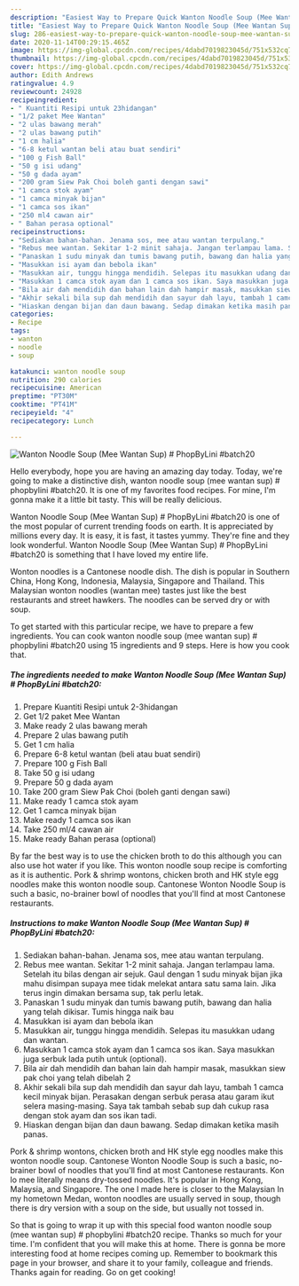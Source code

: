 ```yaml
---
description: "Easiest Way to Prepare Quick Wanton Noodle Soup (Mee Wantan Sup) # PhopByLini #batch20"
title: "Easiest Way to Prepare Quick Wanton Noodle Soup (Mee Wantan Sup) # PhopByLini #batch20"
slug: 286-easiest-way-to-prepare-quick-wanton-noodle-soup-mee-wantan-sup-phopbylini-batch20
date: 2020-11-14T00:29:15.465Z
image: https://img-global.cpcdn.com/recipes/4dabd7019823045d/751x532cq70/wanton-noodle-soup-mee-wantan-sup-phopbylini-batch20-resipi-foto-utama.jpg
thumbnail: https://img-global.cpcdn.com/recipes/4dabd7019823045d/751x532cq70/wanton-noodle-soup-mee-wantan-sup-phopbylini-batch20-resipi-foto-utama.jpg
cover: https://img-global.cpcdn.com/recipes/4dabd7019823045d/751x532cq70/wanton-noodle-soup-mee-wantan-sup-phopbylini-batch20-resipi-foto-utama.jpg
author: Edith Andrews
ratingvalue: 4.9
reviewcount: 24928
recipeingredient:
- " Kuantiti Resipi untuk 23hidangan"
- "1/2 paket Mee Wantan"
- "2 ulas bawang merah"
- "2 ulas bawang putih"
- "1 cm halia"
- "6-8 ketul wantan beli atau buat sendiri"
- "100 g Fish Ball"
- "50 g isi udang"
- "50 g dada ayam"
- "200 gram Siew Pak Choi boleh ganti dengan sawi"
- "1 camca stok ayam"
- "1 camca minyak bijan"
- "1 camca sos ikan"
- "250 ml4 cawan air"
- " Bahan perasa optional"
recipeinstructions:
- "Sediakan bahan-bahan. Jenama sos, mee atau wantan terpulang."
- "Rebus mee wantan. Sekitar 1-2 minit sahaja. Jangan terlampau lama. Setelah itu bilas dengan air sejuk. Gaul dengan 1 sudu minyak bijan jika mahu disimpan supaya mee tidak melekat antara satu sama lain. Jika terus ingin dimakan bersama sup, tak perlu letak."
- "Panaskan 1 sudu minyak dan tumis bawang putih, bawang dan halia yang telah dikisar. Tumis hingga naik bau"
- "Masukkan isi ayam dan bebola ikan"
- "Masukkan air, tunggu hingga mendidih. Selepas itu masukkan udang dan wantan."
- "Masukkan 1 camca stok ayam dan 1 camca sos ikan. Saya masukkan juga serbuk lada putih untuk (optional)."
- "Bila air dah mendidih dan bahan lain dah hampir masak, masukkan siew pak choi yang telah dibelah 2"
- "Akhir sekali bila sup dah mendidih dan sayur dah layu, tambah 1 camca kecil minyak bijan. Perasakan dengan serbuk perasa atau garam ikut selera masing-masing. Saya tak tambah sebab sup dah cukup rasa dengan stok ayam dan sos ikan tadi."
- "Hiaskan dengan bijan dan daun bawang. Sedap dimakan ketika masih panas."
categories:
- Recipe
tags:
- wanton
- noodle
- soup

katakunci: wanton noodle soup 
nutrition: 290 calories
recipecuisine: American
preptime: "PT30M"
cooktime: "PT41M"
recipeyield: "4"
recipecategory: Lunch

---
```



![Wanton Noodle Soup (Mee Wantan Sup) # PhopByLini #batch20](https://img-global.cpcdn.com/recipes/4dabd7019823045d/751x532cq70/wanton-noodle-soup-mee-wantan-sup-phopbylini-batch20-resipi-foto-utama.jpg)

Hello everybody, hope you are having an amazing day today. Today, we're going to make a distinctive dish, wanton noodle soup (mee wantan sup) # phopbylini #batch20. It is one of my favorites food recipes. For mine, I'm gonna make it a little bit tasty. This will be really delicious.

Wanton Noodle Soup (Mee Wantan Sup) # PhopByLini #batch20 is one of the most popular of current trending foods on earth. It is appreciated by millions every day. It is easy, it is fast, it tastes yummy. They're fine and they look wonderful. Wanton Noodle Soup (Mee Wantan Sup) # PhopByLini #batch20 is something that I have loved my entire life.

Wonton noodles is a Cantonese noodle dish. The dish is popular in Southern China, Hong Kong, Indonesia, Malaysia, Singapore and Thailand. This Malaysian wonton noodles (wantan mee) tastes just like the best restaurants and street hawkers. The noodles can be served dry or with soup.


To get started with this particular recipe, we have to prepare a few ingredients. You can cook wanton noodle soup (mee wantan sup) # phopbylini #batch20 using 15 ingredients and 9 steps. Here is how you cook that.

<!--inarticleads1-->

##### The ingredients needed to make Wanton Noodle Soup (Mee Wantan Sup) # PhopByLini #batch20:

1. Prepare  Kuantiti Resipi untuk 2-3hidangan
1. Get 1/2 paket Mee Wantan
1. Make ready 2 ulas bawang merah
1. Prepare 2 ulas bawang putih
1. Get 1 cm halia
1. Prepare 6-8 ketul wantan (beli atau buat sendiri)
1. Prepare 100 g Fish Ball
1. Take 50 g isi udang
1. Prepare 50 g dada ayam
1. Take 200 gram Siew Pak Choi (boleh ganti dengan sawi)
1. Make ready 1 camca stok ayam
1. Get 1 camca minyak bijan
1. Make ready 1 camca sos ikan
1. Take 250 ml/4 cawan air
1. Make ready  Bahan perasa (optional)


By far the best way is to use the chicken broth to do this although you can also use hot water if you like. This wonton noodle soup recipe is comforting as it is authentic. Pork &amp; shrimp wontons, chicken broth and HK style egg noodles make this wonton noodle soup. Cantonese Wonton Noodle Soup is such a basic, no-brainer bowl of noodles that you&#39;ll find at most Cantonese restaurants. 

<!--inarticleads2-->

##### Instructions to make Wanton Noodle Soup (Mee Wantan Sup) # PhopByLini #batch20:

1. Sediakan bahan-bahan. Jenama sos, mee atau wantan terpulang.
1. Rebus mee wantan. Sekitar 1-2 minit sahaja. Jangan terlampau lama. Setelah itu bilas dengan air sejuk. Gaul dengan 1 sudu minyak bijan jika mahu disimpan supaya mee tidak melekat antara satu sama lain. Jika terus ingin dimakan bersama sup, tak perlu letak.
1. Panaskan 1 sudu minyak dan tumis bawang putih, bawang dan halia yang telah dikisar. Tumis hingga naik bau
1. Masukkan isi ayam dan bebola ikan
1. Masukkan air, tunggu hingga mendidih. Selepas itu masukkan udang dan wantan.
1. Masukkan 1 camca stok ayam dan 1 camca sos ikan. Saya masukkan juga serbuk lada putih untuk (optional).
1. Bila air dah mendidih dan bahan lain dah hampir masak, masukkan siew pak choi yang telah dibelah 2
1. Akhir sekali bila sup dah mendidih dan sayur dah layu, tambah 1 camca kecil minyak bijan. Perasakan dengan serbuk perasa atau garam ikut selera masing-masing. Saya tak tambah sebab sup dah cukup rasa dengan stok ayam dan sos ikan tadi.
1. Hiaskan dengan bijan dan daun bawang. Sedap dimakan ketika masih panas.


Pork &amp; shrimp wontons, chicken broth and HK style egg noodles make this wonton noodle soup. Cantonese Wonton Noodle Soup is such a basic, no-brainer bowl of noodles that you&#39;ll find at most Cantonese restaurants. Kon lo mee literally means dry-tossed noodles. It&#39;s popular in Hong Kong, Malaysia, and Singapore. The one I made here is closer to the Malaysian In my hometown Medan, wonton noodles are usually served in soup, though there is dry version with a soup on the side, but usually not tossed in. 

So that is going to wrap it up with this special food wanton noodle soup (mee wantan sup) # phopbylini #batch20 recipe. Thanks so much for your time. I'm confident that you will make this at home. There is gonna be more interesting food at home recipes coming up. Remember to bookmark this page in your browser, and share it to your family, colleague and friends. Thanks again for reading. Go on get cooking!

